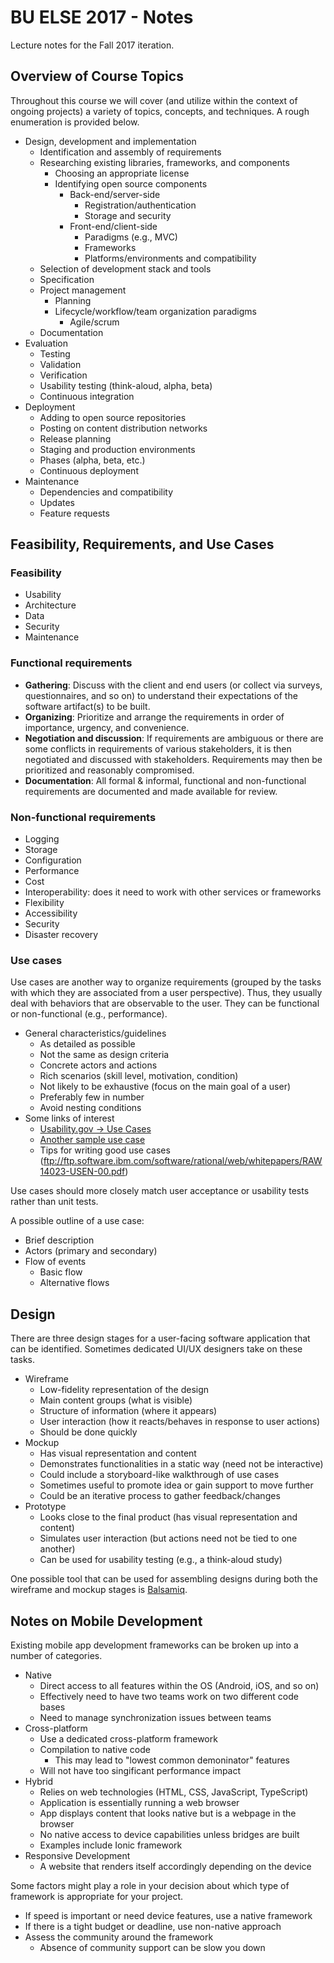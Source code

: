 # BU ELSE 2017 - Notes
Lecture notes for the Fall 2017 iteration.

## Overview of Course Topics

Throughout this course we will cover (and utilize within the context of ongoing projects) a variety of topics, concepts, and techniques. A rough enumeration is provided below.

* Design, development and implementation
  * Identification and assembly of requirements
  * Researching existing libraries, frameworks, and components
    * Choosing an appropriate license
    * Identifying open source components
      * Back-end/server-side
        * Registration/authentication
        * Storage and security
      * Front-end/client-side
        * Paradigms (e.g., MVC)
        * Frameworks
        * Platforms/environments and compatibility
  * Selection of development stack and tools
  * Specification
  * Project management
    * Planning
    * Lifecycle/workflow/team organization paradigms
      * Agile/scrum
  * Documentation
* Evaluation
  * Testing
  * Validation
  * Verification
  * Usability testing (think-aloud, alpha, beta)
  * Continuous integration
* Deployment
  * Adding to open source repositories
  * Posting on content distribution networks
  * Release planning
  * Staging and production environments
  * Phases (alpha, beta, etc.)
  * Continuous deployment
* Maintenance
  * Dependencies and compatibility
  * Updates
  * Feature requests

## Feasibility, Requirements, and Use Cases

### Feasibility

* Usability
* Architecture
* Data
* Security
* Maintenance

### Functional requirements

* **Gathering**: Discuss with the client and end users (or collect via surveys, questionnaires, and so on) to understand their expectations of the software artifact(s) to be built.
* **Organizing**: Prioritize and arrange the requirements in order of importance, urgency, and convenience.
* **Negotiation and discussion**: If requirements are ambiguous or there are some conflicts in requirements of various stakeholders, it is then negotiated and discussed with stakeholders. Requirements may then be prioritized and reasonably compromised.
* **Documentation**: All formal & informal, functional and non-functional requirements are documented and made available for review.

### Non-functional requirements

* Logging
* Storage
* Configuration
* Performance
* Cost
* Interoperability: does it need to work with other services or frameworks
* Flexibility
* Accessibility
* Security
* Disaster recovery

### Use cases

Use cases are another way to organize requirements (grouped by the tasks with which they are associated from a user perspective). Thus, they usually deal with behaviors that are observable to the user. They can be functional or non-functional (e.g., performance).

* General characteristics/guidelines
  * As detailed as possible
  * Not the same as design criteria
  * Concrete actors and actions
  * Rich scenarios (skill level, motivation, condition)
  * Not likely to be exhaustive (focus on the main goal of a user)
  * Preferably few in number
  * Avoid nesting conditions
* Some links of interest
  * [Usability.gov -> Use Cases](https://www.usability.gov/how-to-and-tools/methods/use-cases.html)
  * [Another sample use case](http://tynerblain.com/blog/2007/04/09/sample-use-case-example/)
  * Tips for writing good use cases (ftp://ftp.software.ibm.com/software/rational/web/whitepapers/RAW14023-USEN-00.pdf)

Use cases should more closely match user acceptance or usability tests rather than unit tests.

A possible outline of a use case:
* Brief description
* Actors (primary and secondary)
* Flow of events
  * Basic flow
  * Alternative flows

## Design

There are three design stages for a user-facing software application that can be identified. Sometimes dedicated UI/UX designers take on these tasks.

* Wireframe
  * Low-fidelity representation of the design
  * Main content groups (what is visible)
  * Structure of information (where it appears)
  * User interaction (how it reacts/behaves in response to user actions)
  * Should be done quickly
* Mockup
  * Has visual representation and content
  * Demonstrates functionalities in a static way (need not be interactive)
  * Could include a storyboard-like walkthrough of use cases
  * Sometimes useful to promote idea or gain support to move further
  * Could be an iterative process to gather feedback/changes
* Prototype
  * Looks close to the final product (has visual representation and content)
  * Simulates user interaction (but actions need not be tied to one another)
  * Can be used for usability testing (e.g., a think-aloud study)

One possible tool that can be used for assembling designs during both the wireframe and mockup stages is [Balsamiq](https://balsamiq.com/).

## Notes on Mobile Development

Existing mobile app development frameworks can be broken up into a number of categories.

* Native
  * Direct access to all features within the OS (Android, iOS, and so on)
  * Effectively need to have two teams work on two different code bases
  * Need to manage synchronization issues between teams
* Cross-platform
  * Use a dedicated cross-platform framework
  * Compilation to native code
    * This may lead to "lowest common demoninator" features
  * Will not have too singificant performance impact
* Hybrid
  * Relies on web technologies (HTML, CSS, JavaScript, TypeScript)
  * Application is essentially running a web browser
  * App displays content that looks native but is a webpage in the browser
  * No native access to device capabilities unless bridges are built
  * Examples include Ionic framework
* Responsive Development
  * A website that renders itself accordingly depending on the device
  
Some factors might play a role in your decision about which type of framework is appropriate for your project.

* If speed is important or need device features, use a native framework
* If there is a tight budget or deadline, use non-native approach
* Assess the community around the framework
  - Absence of community support can be slow you down
